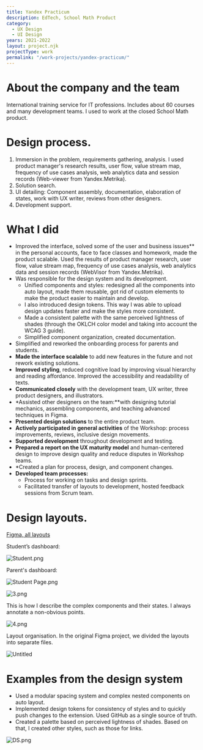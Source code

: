 ```yaml
---
title: Yandex Practicum
description: EdTech, School Math Product
category:
  - UX Design
  - UI Design
years: 2021-2022
layout: project.njk
projectType: work
permalink: "/work-projects/yandex-practicum/"
---
```


# About the company and the team

International training service for IT professions. Includes about 60 courses and many development teams. I used to work at the closed School Math product.

# Design process.

1. Immersion in the problem, requirements gathering, analysis.
   I used product manager's research results, user flow, value stream map, frequency of use cases analysis, web analytics data and session records (Web-viewer from Yandex.Metrika).
2. Solution search.
3. UI detailing:
   Component assembly, documentation, elaboration of states, work with UX writer, reviews from other designers.
4. Development support.

# What I did

- Improved the interface, solved some of the user and business issues** in the personal accounts, face to face classes and homework, made the product scalable. Used the results of product manager research, user flow, value stream map, frequency of use cases analysis, web analytics data and session records (WebVisor from Yandex.Metrika).
- Was responsible for the design system and its development.
	- Unified components and styles: redesigned all the components into auto layout, made them reusable, got rid of custom elements to make the product easier to maintain and develop.
	- I also introduced design tokens. This way I was able to upload design updates faster and make the styles more consistent.
	- Made a consistent palette with the same perceived lightness of shades (through the OKLCH color model and taking into account the WCAG 3 guide).
	- Simplified component organization, created documentation.
- Simplified and reworked the onboarding process for parents and students.
- **Made the interface scalable** to add new features in the future and not rework existing solutions.
- **Improved styling**, reduced cognitive load by improving visual hierarchy and reading affordance. Improved the accessibility and readability of texts.
- **Communicated closely** with the development team, UX writer, three product designers, and illustrators.
- *Assisted other designers on the team:**with designing tutorial mechanics, assembling components, and teaching advanced techniques in Figma.
- **Presented design solutions** to the entire product team.
- **Actively participated in general activities** of the Workshop: process improvements, reviews, inclusive design movements.
- **Supported development** throughout development and testing.
- **Prepared a report on the UX maturity model** and human-centered design to improve design quality and reduce disputes in Workshop teams.
- *Created a plan for process, design, and component changes.
- **Developed team processes:**
	- Process for working on tasks and design sprints.
	- Facilitated transfer of layouts to development, hosted feedback sessions from Scrum team.

# Design layouts.

[Figma, all layouts](https://www.figma.com/file/koqbtwzgUyo1IAzoFajOwZ/School-Math-v2.1?node-id=0%3A1)

Student’s dashboard:

![Student.png](images/Student.png)

Parent's dashboard:

![Student Page.png](images/Student_Page.png)

![3.png](images/3.png)

This is how I describe the complex components and their states. I always annotate a non-obvious points.

![4.png](images/4.png)

Layout organisation. In the original Figma project, we divided the layouts into separate files.

![Untitled](images/Untitled.png)

# Examples from the design system

- Used a modular spacing system and complex nested components on auto layout.
- Implemented design tokens for consistency of styles and to quickly push changes to the extension. Used GitHub as a single source of truth.
- Created a palette based on perceived lightness of shades. Based on that, I created other styles, such as those for links.

![DS.png](images/DS.png)